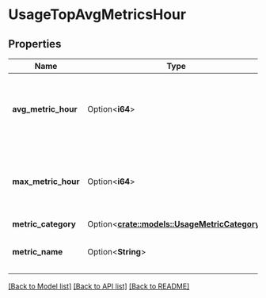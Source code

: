 # UsageTopAvgMetricsHour

## Properties

Name | Type | Description | Notes
------------ | ------------- | ------------- | -------------
**avg_metric_hour** | Option<**i64**> | Average number of timeseries per hour in which the metric occurs. | [optional]
**max_metric_hour** | Option<**i64**> | Maximum number of timeseries per hour in which the metric occurs. | [optional]
**metric_category** | Option<[**crate::models::UsageMetricCategory**](UsageMetricCategory.md)> |  | [optional]
**metric_name** | Option<**String**> | Contains the custom metric name. | [optional]

[[Back to Model list]](../README.md#documentation-for-models) [[Back to API list]](../README.md#documentation-for-api-endpoints) [[Back to README]](../README.md)


